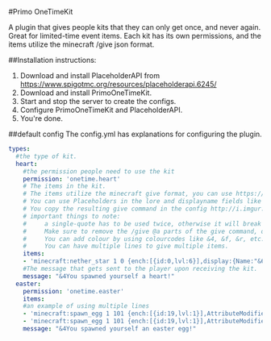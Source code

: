 #Primo OneTimeKit

A plugin that gives people kits that they can only get once, and never again.
Great for limited-time event items.
Each kit has its own permissions, and the items utilize the minecraft /give json format.

##Installation instructions:
1. Download and install PlaceholderAPI from https://www.spigotmc.org/resources/placeholderapi.6245/
2. Download and install PrimoOneTimeKit.
3. Start and stop the server to create the configs.
3. Configure PrimoOneTimeKit and PlaceholderAPI.
7. You're done.

##default config
The config.yml has explanations for configuring the plugin.

```yaml
types:
  #the type of kit.
  heart:
    #the permission people need to use the kit
    permission: 'onetime.heart'
    # The items in the kit.
    # The items utilize the minecraft give format, you can use https://ezekielelin.com/give/ to create the items
    # You can use Placeholders in the lore and displayname fields like so: http://i.imgur.com/o9kixW2.png  and http://i.imgur.com/JShUh9a.png
    # You copy the resulting give command in the config http://i.imgur.com/b06SpZ5.png
    # important things to note:
    #     a single-quote has to be used twice, otherwise it will break the yaml.
    #     Make sure to remove the /give @a parts of the give command, otherwise it won't work.
    #     You can add colour by using colourcodes like &4, &f, &r, etc.
    #     You can have multiple lines to give multiple items.
    items:
    - 'minecraft:nether_star 1 0 {ench:[{id:0,lvl:6}],display:{Name:"&6%player_name%''s heart",Lore:["&4Custom Lore!","&aLOOOOOREEEE"]}}'
    #The message that gets sent to the player upon receiving the kit.
    message: "&4You spawned yourself a heart!"
  easter:
    permission: 'onetime.easter'
    items:
    #an example of using multiple lines
    - 'minecraft:spawn_egg 1 101 {ench:[{id:19,lvl:1}],AttributeModifiers:[{AttributeName:"generic.attackDamage",Name:"generic.attackDamage",Amount:8,Operation:0,UUIDMost:96579,UUIDLeast:117351}],display:{Name:"&6Easter Bunny",Lore:["&aSpawn yourself an easter bunny!"]}}'
    - 'minecraft:spawn_egg 1 101 {ench:[{id:19,lvl:1}],AttributeModifiers:[{AttributeName:"generic.attackDamage",Name:"generic.attackDamage",Amount:8,Operation:0,UUIDMost:96579,UUIDLeast:117351}],display:{Name:"&6Easter Bunny",Lore:["&aSpawn yourself an easter bunny!"]}}'
    message: "&4You spawned yourself an easter egg!"
```